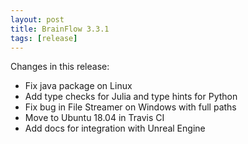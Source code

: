```yaml
---
layout: post
title: BrainFlow 3.3.1
tags: [release]
---
```


Changes in this release:

* Fix java package on Linux
* Add type checks for Julia and type hints for Python
* Fix bug in File Streamer on Windows with full paths
* Move to Ubuntu 18.04 in Travis CI
* Add docs for integration with Unreal Engine
